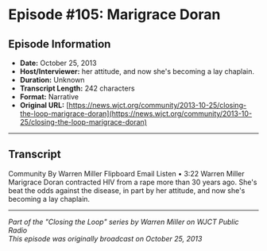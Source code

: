 # Episode #105: Marigrace Doran



## Episode Information

- **Date:** October 25, 2013
- **Host/Interviewer:** her attitude, and now she's becoming a lay chaplain.
- **Duration:** Unknown
- **Transcript Length:** 242 characters
- **Format:** Narrative
- **Original URL:** [https://news.wjct.org/community/2013-10-25/closing-the-loop-marigrace-doran](https://news.wjct.org/community/2013-10-25/closing-the-loop-marigrace-doran)

---

## Transcript

Community
By
Warren Miller
Flipboard
Email
Listen
•
3:22
Warren Miller
Marigrace Doran contracted HIV from a rape more than 30 years ago. She's beat the odds against the disease, in part by her attitude, and now she's becoming a lay chaplain.

---

*Part of the "Closing the Loop" series by Warren Miller on WJCT Public Radio*  
*This episode was originally broadcast on October 25, 2013*
